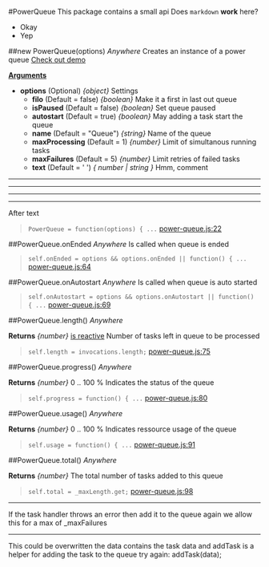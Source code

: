 #PowerQueue
This package contains a small api
Does `markdown` __work__ here?
* Okay
* Yep

##new PowerQueue(options)    *Anywhere*
Creates an instance of a power queue 
[Check out demo](http://power-queue-test.meteor.com/)

<u><b>Arguments</b></u>

* __options__  (Optional)  *{object}*
Settings
    - __filo__  (Default = false)  *{boolean}*
Make it a first in last out queue
    - __isPaused__  (Default = false)  *{boolean}*
Set queue paused
    - __autostart__  (Default = true)  *{boolean}*
May adding a task start the queue
    - __name__  (Default = "Queue")  *{string}*
Name of the queue
    - __maxProcessing__  (Default = 1)  *{number}*
Limit of simultanous running tasks
    - __maxFailures__  (Default = 5)  *{number}*
Limit retries of failed tasks
    - __text__  (Default = ' ')  *{ number | string }*
Hmm, comment
---
*******
___
- - -
After text

> ```PowerQueue = function(options) { ...``` [power-queue.js:22](power-queue.js#L22)

##PowerQueue.onEnded    *Anywhere*
Is called when queue is ended

> ```self.onEnded = options && options.onEnded || function() { ...``` [power-queue.js:64](power-queue.js#L64)

##PowerQueue.onAutostart    *Anywhere*
Is called when queue is auto started

> ```self.onAutostart = options && options.onAutostart || function() { ...``` [power-queue.js:69](power-queue.js#L69)

##PowerQueue.length()    *Anywhere*

__Returns__  *{number}*  <u>is reactive</u>
Number of tasks left in queue to be processed

> ```self.length = invocations.length;``` [power-queue.js:75](power-queue.js#L75)

##PowerQueue.progress()    *Anywhere*

__Returns__  *{number}*
0 .. 100 % Indicates the status of the queue

> ```self.progress = function() { ...``` [power-queue.js:80](power-queue.js#L80)

##PowerQueue.usage()    *Anywhere*

__Returns__  *{number}*
0 .. 100 % Indicates ressource usage of the queue

> ```self.usage = function() { ...``` [power-queue.js:91](power-queue.js#L91)

##PowerQueue.total()    *Anywhere*

__Returns__  *{number}*
The total number of tasks added to this queue

> ```self.total = _maxLength.get;``` [power-queue.js:98](power-queue.js#L98)

---
If the task handler throws an error then add it to the queue again
we allow this for a max of _maxFailures

---
This could be overwritten the data contains the task data and addTask
is a helper for adding the task to the queue
try again: addTask(data);
